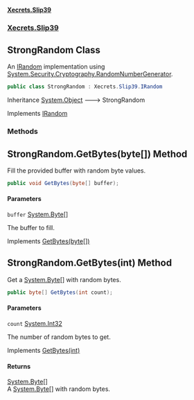 #### [Xecrets.Slip39](index.md 'index')
### [Xecrets.Slip39](Xecrets.Slip39.md 'Xecrets.Slip39')

## StrongRandom Class

An [IRandom](Xecrets.Slip39.md#Xecrets.Slip39.IRandom 'Xecrets.Slip39.IRandom') implementation using [System.Security.Cryptography.RandomNumberGenerator](https://learn.microsoft.com/en-us/dotnet/api/system.security.cryptography.randomnumbergenerator 'System.Security.Cryptography.RandomNumberGenerator').

```csharp
public class StrongRandom : Xecrets.Slip39.IRandom
```

Inheritance [System.Object](https://learn.microsoft.com/en-us/dotnet/api/system.object 'System.Object') &#129106; StrongRandom

Implements [IRandom](Xecrets.Slip39.md#Xecrets.Slip39.IRandom 'Xecrets.Slip39.IRandom')
### Methods

<a name='Xecrets.Slip39.StrongRandom.GetBytes(byte[])'></a>

## StrongRandom.GetBytes(byte[]) Method

Fill the provided buffer with random byte values.

```csharp
public void GetBytes(byte[] buffer);
```
#### Parameters

<a name='Xecrets.Slip39.StrongRandom.GetBytes(byte[]).buffer'></a>

`buffer` [System.Byte](https://learn.microsoft.com/en-us/dotnet/api/system.byte 'System.Byte')[[]](https://learn.microsoft.com/en-us/dotnet/api/system.array 'System.Array')

The buffer to fill.

Implements [GetBytes(byte[])](Xecrets.Slip39.md#Xecrets.Slip39.IRandom.GetBytes(byte[]) 'Xecrets.Slip39.IRandom.GetBytes(byte[])')

<a name='Xecrets.Slip39.StrongRandom.GetBytes(int)'></a>

## StrongRandom.GetBytes(int) Method

Get a [System.Byte](https://learn.microsoft.com/en-us/dotnet/api/system.byte 'System.Byte')[] with random bytes.

```csharp
public byte[] GetBytes(int count);
```
#### Parameters

<a name='Xecrets.Slip39.StrongRandom.GetBytes(int).count'></a>

`count` [System.Int32](https://learn.microsoft.com/en-us/dotnet/api/system.int32 'System.Int32')

The number of random bytes to get.

Implements [GetBytes(int)](Xecrets.Slip39.md#Xecrets.Slip39.IRandom.GetBytes(int) 'Xecrets.Slip39.IRandom.GetBytes(int)')

#### Returns
[System.Byte](https://learn.microsoft.com/en-us/dotnet/api/system.byte 'System.Byte')[[]](https://learn.microsoft.com/en-us/dotnet/api/system.array 'System.Array')  
A [System.Byte](https://learn.microsoft.com/en-us/dotnet/api/system.byte 'System.Byte')[] with random bytes.